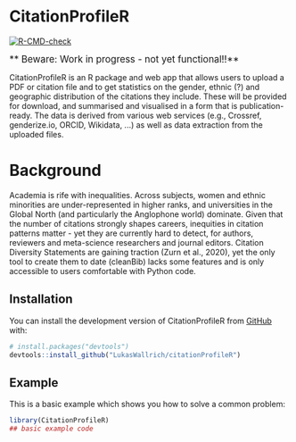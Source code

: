 
# CitationProfileR

<!-- badges: start -->
[![R-CMD-check](https://github.com/LukasWallrich/citationProfileR/actions/workflows/R-CMD-check.yaml/badge.svg)](https://github.com/LukasWallrich/citationProfileR/actions/workflows/R-CMD-check.yaml)
<!-- badges: end -->


<red> <big> ** Beware: Work in progress - not yet functional!!** </big> </red>

CitationProfileR is an R package and web app that allows users to upload a PDF or citation file and to get statistics on the gender, ethnic (?) and geographic distribution of the citations they include. These will be provided for download, and summarised and visualised in a form that is publication-ready. The data is derived from various web services (e.g., Crossref, genderize.io, ORCID, Wikidata, ...) as well as data extraction from the uploaded files.

# Background

Academia is rife with inequalities. Across subjects, women and ethnic minorities are under-represented in higher ranks, and universities in the Global North (and particularly the Anglophone world) dominate. Given that the number of citations strongly shapes careers, inequities in citation patterns matter - yet they are currently hard to detect, for authors, reviewers and meta-science researchers and journal editors. Citation Diversity Statements are gaining traction (Zurn et al., 2020), yet the only tool to create them to date (cleanBib) lacks some features and is only accessible to users comfortable with Python code.


## Installation

You can install the development version of CitationProfileR from [GitHub](https://github.com/) with:

``` r
# install.packages("devtools")
devtools::install_github("LukasWallrich/citationProfileR")
```

## Example

This is a basic example which shows you how to solve a common problem:

``` r
library(CitationProfileR)
## basic example code
```

